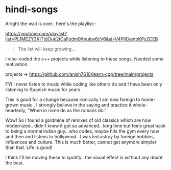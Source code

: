 # hindi-songs

Alright the wait is over.. here's the playlist:-

https://youtube.com/playlist?list=PL1MEZY3KiTIdOuk2tCaFpdm9Xnukw6cV6&si=V4PlIGwnbKPsZCEB

> The list will keep growing...

I vibe-coded the c++ projects while listening to these songs. Needed some motivation.

projects -> https://github.com/anish7610/learn-cpp/tree/main/projects

FYI I never listen to music while coding like others do and I have been only listening to Spanish music for years.

This is good for a change because ironically I am now foreign to home-grown music.. I strongly believe in the saying and practice it whole-heartedly, "When in rome do as the romans do."

Wow! So I found a goldmine of remixes of old classics which are now modernized.. didn't knew it got so advanced.. long time but feels great back to being a normal indian guy.. who codes, maybe hits the gym every now and then and listens to bollywood.. I was led astray by foreign hobbies, influences and culture. This is much better, cannot get anymore simpler than that. Life is good!

I think I'll be moving these to spotify.. the visual effect is without any doubt the best.
